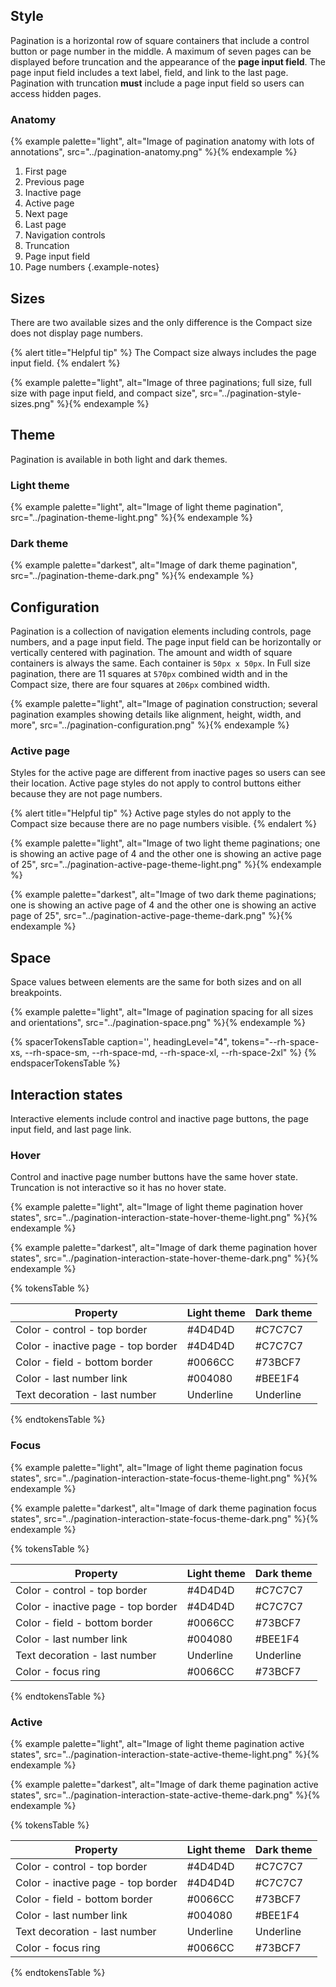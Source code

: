 

## Style

Pagination is a horizontal row of square containers that include a control button or page number in the middle. A maximum of seven pages can be displayed before truncation and the appearance of the **page input field**. The page input field includes a text label, field, and link to the last page. Pagination with truncation **must** include a page input field so users can access hidden pages.

### Anatomy

{% example palette="light",
           alt="Image of pagination anatomy with lots of annotations",
           src="../pagination-anatomy.png" %}{% endexample %}

1. First page
2. Previous page
3. Inactive page
4. Active page
5. Next page
6. Last page
7. Navigation controls
8. Truncation
9. Page input field
10. Page numbers
    {.example-notes}



## Sizes

There are two available sizes and the only difference is the Compact size does not display page numbers.

{% alert title="Helpful tip" %}
The Compact size always includes the page input field.
{% endalert %}

{% example palette="light",
           alt="Image of three paginations; full size, full size with page input field, and compact size",
           src="../pagination-style-sizes.png" %}{% endexample %}



## Theme

Pagination is available in both light and dark themes.

### Light theme

{% example palette="light",
           alt="Image of light theme pagination",
           src="../pagination-theme-light.png" %}{% endexample %}

### Dark theme

{% example palette="darkest",
           alt="Image of dark theme pagination",
           src="../pagination-theme-dark.png" %}{% endexample %}



## Configuration

Pagination is a collection of navigation elements including controls, page numbers, and a page input field. The page input field can be horizontally or vertically centered with pagination. The amount and width of square containers is always the same. Each container is `50px x 50px`. In Full size pagination, there are 11 squares at `570px` combined width and in the Compact size, there are four squares at `206px` combined width.

{% example palette="light",
           alt="Image of pagination construction; several pagination examples showing details like alignment, height, width, and more",
           src="../pagination-configuration.png" %}{% endexample %}

### Active page

Styles for the active page are different from inactive pages so users can see their location. Active page styles do not apply to control buttons either because they are not page numbers.

{% alert title="Helpful tip" %}
Active page styles do not apply to the Compact size because there are no page numbers visible.
{% endalert %}

{% example palette="light",
           alt="Image of two light theme paginations; one is showing an active page of 4 and the other one is showing an active page of 25",
           src="../pagination-active-page-theme-light.png" %}{% endexample %}

{% example palette="darkest",
           alt="Image of two dark theme paginations; one is showing an active page of 4 and the other one is showing an active page of 25",
           src="../pagination-active-page-theme-dark.png" %}{% endexample %}



## Space

Space values between elements are the same for both sizes and on all breakpoints.

{% example palette="light",
           alt="Image of pagination spacing for all sizes and orientations",
           src="../pagination-space.png" %}{% endexample %}

{% spacerTokensTable 
    caption='',
    headingLevel="4",
    tokens="--rh-space-xs, --rh-space-sm, --rh-space-md, --rh-space-xl,  --rh-space-2xl" %}
{% endspacerTokensTable %}



## Interaction states

Interactive elements include control and inactive page buttons, the page input field, and last page link.

### Hover

Control and inactive page number buttons have the same hover state. Truncation is not interactive so it has no hover state.

{% example palette="light",
           alt="Image of light theme pagination hover states",
           src="../pagination-interaction-state-hover-theme-light.png" %}{% endexample %}

{% example palette="darkest",
           alt="Image of dark theme pagination hover states",
           src="../pagination-interaction-state-hover-theme-dark.png" %}{% endexample %}

{% tokensTable %}

| Property                           | Light theme | Dark theme |
| ---------------------------------- | ----------- | ---------- |
| Color - control - top border       |#4D4D4D   |#C7C7C7   |
| Color - inactive page - top border |#4D4D4D   |#C7C7C7   |
| Color - field - bottom border      |#0066CC   |#73BCF7   |
| Color - last number link           |#004080   |#BEE1F4   |
| Text decoration - last number      |  Underline  | Underline  |

{% endtokensTable %}

### Focus

{% example palette="light",
           alt="Image of light theme pagination focus states",
           src="../pagination-interaction-state-focus-theme-light.png" %}{% endexample %}

{% example palette="darkest",
           alt="Image of dark theme pagination focus states",
           src="../pagination-interaction-state-focus-theme-dark.png" %}{% endexample %}


{% tokensTable %}

| Property                           | Light theme | Dark theme |
| ---------------------------------- | ----------- | ---------- |
| Color - control - top border       |#4D4D4D   |#C7C7C7   |
| Color - inactive page - top border |#4D4D4D   |#C7C7C7   |
| Color - field - bottom border      |#0066CC   |#73BCF7   |
| Color - last number link           |#004080   |#BEE1F4   |
| Text decoration - last number      |  Underline  | Underline  |
| Color - focus ring                 |#0066CC   |#73BCF7   |

{% endtokensTable %}

### Active

{% example palette="light",
           alt="Image of light theme pagination active states",
           src="../pagination-interaction-state-active-theme-light.png" %}{% endexample %}

{% example palette="darkest",
           alt="Image of dark theme pagination active states",
           src="../pagination-interaction-state-active-theme-dark.png" %}{% endexample %}

{% tokensTable %}

| Property                           | Light theme | Dark theme |
| ---------------------------------- | ----------- | ---------- |
| Color - control - top border       |#4D4D4D   |#C7C7C7   |
| Color - inactive page - top border |#4D4D4D   |#C7C7C7   |
| Color - field - bottom border      |#0066CC   |#73BCF7   |
| Color - last number link           |#004080   |#BEE1F4   |
| Text decoration - last number      |  Underline  | Underline  |
| Color - focus ring                 |#0066CC   |#73BCF7   |

{% endtokensTable %}